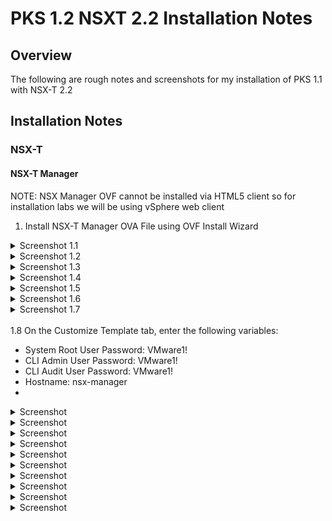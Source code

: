 # PKS 1.2 NSXT 2.2 Installation Notes

## Overview

The following are rough notes and screenshots for my installation of PKS 1.1 with NSX-T 2.2

## Installation Notes

### NSX-T

#### NSX-T Manager

NOTE: NSX Manager OVF cannot be installed via HTML5 client so for installation labs we will be using vSphere web client 

1. Install NSX-T Manager OVA File using OVF Install Wizard

<details><summary>Screenshot 1.1</summary>
<img src="Images/2018-10-09-13-28-29.png">
</details>

<details><summary>Screenshot 1.2</summary>
![](Images/2018-10-09-13-29-24.png)
</details>

<details><summary>Screenshot 1.3</summary>
![](Images/2018-10-09-13-30-15.png)
</details>

<details><summary>Screenshot 1.4</summary>
![](Images/2018-10-09-13-30-35.png)
</details>

<details><summary>Screenshot 1.5</summary>
![](Images/2018-10-09-13-30-56.png)
</details>

<details><summary>Screenshot 1.6</summary>
<img src="Images/2018-10-09-13-55-04.png">
</details>

<details><summary>Screenshot 1.7</summary>
<img src="Images/2018-10-09-14-00-22.png">
</details>
<br/>
1.8 On the Customize Template tab, enter the following variables:

- System Root User Password: VMware1!
- CLI Admin User Password: VMware1!
- CLI Audit User Password: VMware1!
- Hostname: nsx-manager
- 

<details><summary>Screenshot</summary>

</details>

<details><summary>Screenshot</summary>

</details>

<details><summary>Screenshot</summary>

</details>

<details><summary>Screenshot</summary>

</details>

<details><summary>Screenshot</summary>

</details>

<details><summary>Screenshot</summary>

</details>

<details><summary>Screenshot</summary>

</details>

<details><summary>Screenshot</summary>

</details>

<details><summary>Screenshot</summary>

</details>









<details><summary>Screenshot</summary>

</details>